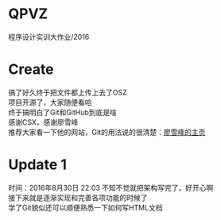 # QPVZ
程序设计实训大作业/2016

<h1>Create</h1>
</hr>
搞了好久终于把文件都上传上去了OSZ</br>
项目开源了，大家随便看哈</br>
终于搞明白了Git和GitHub到底是啥</br>
感谢CSX，感谢廖雪峰</br>
推荐大家看一下他的网站，Git的用法说的很清楚：<a href = "http://www.liaoxuefeng.com/">廖雪峰的主页</a></br>

<h1>Update 1</h1>
时间：2016年8月30日 22:03
</hr>
不知不觉就把架构写完了，好开心啊</br>
接下来就是逐渐实现和完善各项功能的时候了</br>
学了Git貌似还可以顺便熟悉一下如何写HTML文档</br>
